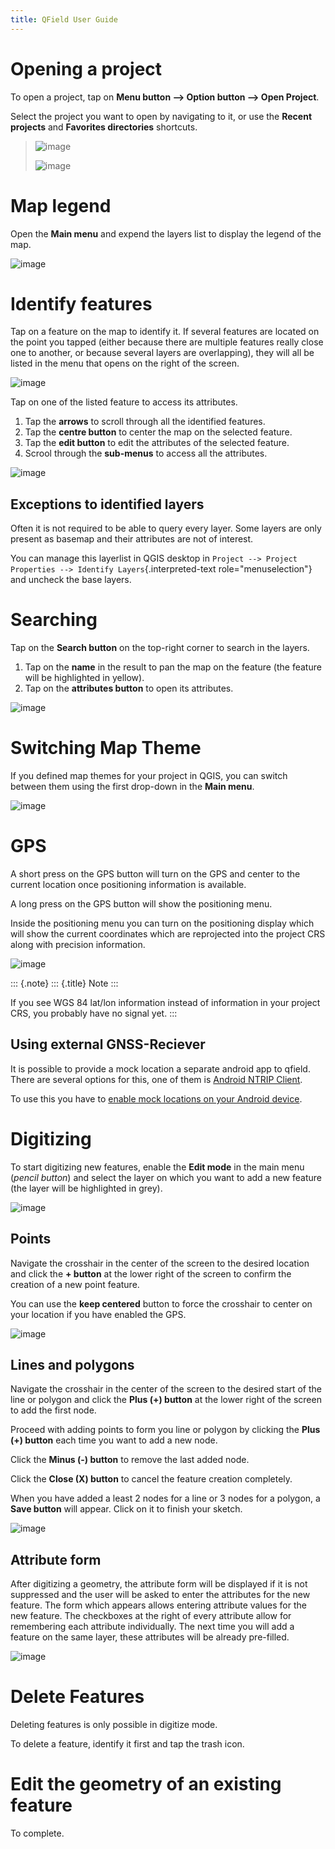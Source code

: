 ```yaml
---
title: QField User Guide
---
```


Opening a project
=================

To open a project, tap on **Menu button \--\> Option button \--\> Open
Project**.

Select the project you want to open by navigating to it, or use the
**Recent projects** and **Favorites directories** shortcuts.

> ![image](../images/user-guide_open-project.png)
>
> ![image](../images/user-guide_open-project-menu.png)

Map legend
==========

Open the **Main menu** and expend the layers list to display the legend
of the map.

![image](../images/user-guide_legend.png)

Identify features
=================

Tap on a feature on the map to identify it. If several features are
located on the point you tapped (either because there are multiple
features really close one to another, or because several layers are
overlapping), they will all be listed in the menu that opens on the
right of the screen.

![image](../images/user-guide_identify-feature.png)

Tap on one of the listed feature to access its attributes.

1.  Tap the **arrows** to scroll through all the identified features.
2.  Tap the **centre button** to center the map on the selected feature.
3.  Tap the **edit button** to edit the attributes of the selected
    feature.
4.  Scrool through the **sub-menus** to access all the attributes.

![image](../images/user-guide_identify-feature-attributes.png)

Exceptions to identified layers
-------------------------------

Often it is not required to be able to query every layer. Some layers
are only present as basemap and their attributes are not of interest.

You can manage this layerlist in QGIS desktop in
`Project --> Project Properties --> Identify Layers`{.interpreted-text
role="menuselection"} and uncheck the base layers.

Searching
=========

Tap on the **Search button** on the top-right corner to search in the
layers.

1.  Tap on the **name** in the result to pan the map on the feature (the
    feature will be highlighted in yellow).
2.  Tap on the **attributes button** to open its attributes.

![image](../images/user-guide_search.png)

Switching Map Theme
===================

If you defined map themes for your project in QGIS, you can switch
between them using the first drop-down in the **Main menu**.

![image](../images/user-guide_maptheme.png)

GPS
===

A short press on the GPS button will turn on the GPS and center to the
current location once positioning information is available.

A long press on the GPS button will show the positioning menu.

Inside the positioning menu you can turn on the positioning display
which will show the current coordinates which are reprojected into the
project CRS along with precision information.

![image](../images/user-guide_gps.png)

::: {.note}
::: {.title}
Note
:::

If you see WGS 84 lat/lon information instead of information in your
project CRS, you probably have no signal yet.
:::

Using external GNSS-Reciever
----------------------------

It is possible to provide a mock location a separate android app to
qfield. There are several options for this, one of them is [Android
NTRIP
Client](https://play.google.com/store/apps/details?id=com.lefebure.ntripclient).

To use this you have to [enable mock locations on your Android
device](https://www.youtube.com/watch?v=v1eRHmMiRJQ).

Digitizing
==========

To start digitizing new features, enable the **Edit mode** in the main
menu (*pencil button*) and select the layer on which you want to add a
new feature (the layer will be highlighted in grey).

![image](../images/user-guide_digit1.png)

Points
------

Navigate the crosshair in the center of the screen to the desired
location and click the **+ button** at the lower right of the screen to
confirm the creation of a new point feature.

You can use the **keep centered** button to force the crosshair to
center on your location if you have enabled the GPS.

![image](../images/user-guide_digit2.png)

Lines and polygons
------------------

Navigate the crosshair in the center of the screen to the desired start
of the line or polygon and click the **Plus (+) button** at the lower
right of the screen to add the first node.

Proceed with adding points to form you line or polygon by clicking the
**Plus (+) button** each time you want to add a new node.

Click the **Minus (-) button** to remove the last added node.

Click the **Close (X) button** to cancel the feature creation
completely.

When you have added a least 2 nodes for a line or 3 nodes for a polygon,
a **Save button** will appear. Click on it to finish your sketch.

![image](../images/user-guide_digit3.png)

Attribute form
--------------

After digitizing a geometry, the attribute form will be displayed if it
is not suppressed and the user will be asked to enter the attributes for
the new feature. The form which appears allows entering attribute values
for the new feature. The checkboxes at the right of every attribute
allow for remembering each attribute individually. The next time you
will add a feature on the same layer, these attributes will be already
pre-filled.

![image](../images/user-guide_digit4.png)

Delete Features
===============

Deleting features is only possible in digitize mode.

To delete a feature, identify it first and tap the trash icon.

Edit the geometry of an existing feature
========================================

To complete.
